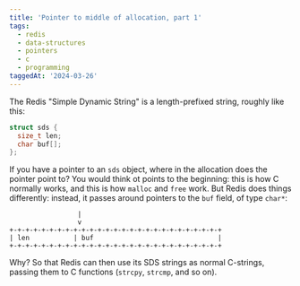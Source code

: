 ```yaml
---
title: 'Pointer to middle of allocation, part 1'
tags:
  - redis
  - data-structures
  - pointers
  - c
  - programming
taggedAt: '2024-03-26'
---
```


The Redis "Simple Dynamic String" is a length-prefixed string, roughly like this:

```c
struct sds {
  size_t len;
  char buf[];
};
```

If you have a pointer to an `sds` object, where in the allocation does the pointer point to? You would think ot points to the beginning: this is how C normally works, and this is how `malloc` and `free` work. But Redis does things differently: instead, it passes around pointers to the `buf` field, of type `char*`:

```
                 |
                 v
+-+-+-+-+-+-+-+-+-+-+-+-+-+-+-+-+-+-+-+-+-+-+-+-+-+-+
| len           | buf                               |
+-+-+-+-+-+-+-+-+-+-+-+-+-+-+-+-+-+-+-+-+-+-+-+-+-+-+

```

Why? So that Redis can then use its SDS strings as normal C-strings, passing them to C functions (`strcpy`, `strcmp`, and so on).
